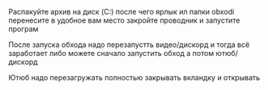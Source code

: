 Распакуйте архив на диск (C:) после чего ярлык ил папки obxodi перенесите в удобное вам место закройте проводник и запустите програм

После запуска обхода надо перезапустть видео/дискорд и тогда всё заработает 
либо можете сначало запустить обход а потом ютюб/дискорд 

Ютюб надо перезагружать полностью закрывать вкландку и открывать 
